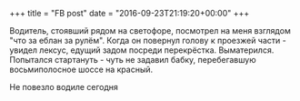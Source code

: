 +++
title = "FB post"
date = "2016-09-23T21:19:20+00:00"
+++

Водитель, стоявший рядом на светофоре, посмотрел на меня взглядом "что за еблан за рулём". Когда он повернул голову к проезжей части - увидел лексус, едущий задом посреди перекрёстка. Выматерился. Попытался стартануть - чуть не задавил бабку, перебегавшую восьмиполосное шоссе на красный.

Не повезло водиле сегодня



